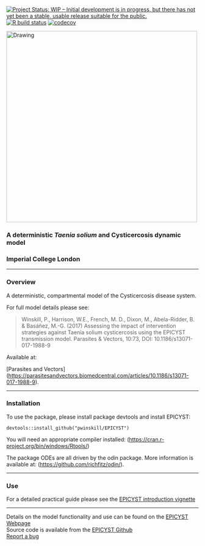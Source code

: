 
<!-- badges: start -->

[![Project Status: WIP – Initial development is in progress, but there
has not yet been a stable, usable release suitable for the
public.](https://www.repostatus.org/badges/latest/wip.svg)](https://www.repostatus.org/#wip)
[![R build
status](https://github.com/pwinskill/EPICYST/workflows/R-CMD-check/badge.svg)](https://github.com/pwinskill/EPICYST/actions)
[![codecov](https://codecov.io/gh/pwinskill/EPICYST/branch/master/graph/badge.svg)](https://codecov.io/gh/pwinskill/EPICYST)
<!-- badges: end -->

<img src="https://github.com/pwinskill/EPICYST/blob/master/EPICYST_logo.png?raw=true" alt="Drawing" style="width: 500px;"/>

### A deterministic *Taenia solium* and Cysticercosis dynamic model

### Imperial College London

-----

### Overview

A deterministic, compartmental model of the Cysticercosis disease
system.

For full model details please see:

> Winskill, P., Harrison, W.E., French, M. D., Dixon, M., Abela-Ridder,
> B. & Basáñez, M.-G. (2017) Assessing the impact of intervention
> strategies against Taenia solium cysticercosis using the EPICYST
> transmission model. Parasites & Vectors, 10:73, DOI:
> 10.1186/s13071-017-1988-9

Available at:

\[Parasites and Vectors\]
(<https://parasitesandvectors.biomedcentral.com/articles/10.1186/s13071-017-1988-9>).

-----

### Installation

To use the package, please install package devtools and install EPICYST:

`devtools::install_github("pwinskill/EPICYST")`

You will need an appropriate compiler installed:
(<https://cran.r-project.org/bin/windows/Rtools/>)

The package ODEs are all driven by the odin package. More information is
available at: (<https://github.com/richfitz/odin/>).

-----

### Use

For a detailed practical guide please see the [EPICYST introduction
vignette](https://pwinskill.github.io/EPICYST/articles)

-----

Details on the model functionality and use can be found on the [EPICYST
Webpage](https://pwinskill.github.io/EPICYST/)  
Source code is available from the [EPICYST
Github](https://github.com/pwinskill/EPICYST/)  
[Report a bug](https://github.com/pwinskill/EPICYST/issues)
